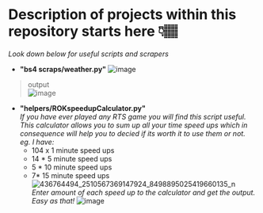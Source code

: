 # Description of projects within this repository starts here 👇🏽
_Look down below for useful scripts and scrapers_    
 - **"bs4 scraps/weather.py"**
![image](https://github.com/matiwan3/project-webscraping/assets/93386476/302023d2-546a-41a8-ac63-8bc0656a2060)

> output  
![image](https://github.com/matiwan3/project-webscraping/assets/93386476/f86bae69-02b9-4067-a5bb-ead34b10bfc4)

- **"helpers/ROKspeedupCalculator.py"**  
  _If you have ever played any RTS game you will find this script useful. This calculator allows you to sum up all your time speed ups which in consequence will help you to decied if its worth it to use them or not.  
  eg. I have:_
  * 104 x 1 minute speed ups  
  * 14 * 5 minute speed ups  
  * 5 * 10 minute speed ups  
  * 7* 15 minute speed ups
![436764494_2510567369147924_8498895025419660135_n](https://github.com/matiwan3/project-scripts-scrappers/assets/93386476/f3dc69a6-dd2d-431e-bdc3-6d91e85f078d)  
_Enter amount of each speed up to the calculator and get the output. Easy as that!_
![image](https://github.com/matiwan3/project-scripts-scrappers/assets/93386476/22dd37df-1548-4b1f-9724-0dbd751eb5bf)



  
  




